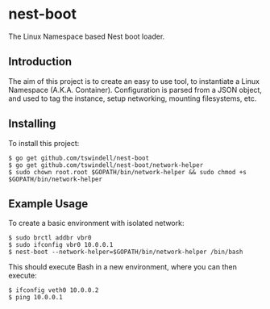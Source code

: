# nest-boot
The Linux Namespace based Nest boot loader.

## Introduction
The aim of this project is to create an easy to use tool, to instantiate a Linux Namespace (A.K.A. Container). Configuration is parsed from a JSON object, and used to tag the instance, setup networking, mounting filesystems, etc.

## Installing
To install this project:
```
$ go get github.com/tswindell/nest-boot
$ go get github.com/tswindell/nest-boot/network-helper
$ sudo chown root.root $GOPATH/bin/network-helper && sudo chmod +s $GOPATH/bin/network-helper
```

## Example Usage
To create a basic environment with isolated network:
```
$ sudo brctl addbr vbr0
$ sudo ifconfig vbr0 10.0.0.1
$ nest-boot --network-helper=$GOPATH/bin/network-helper /bin/bash
```
This should execute Bash in a new environment, where you can then execute:
```
$ ifconfig veth0 10.0.0.2
$ ping 10.0.0.1
```
